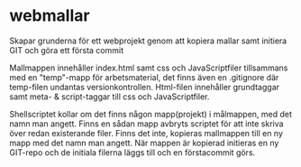 # webmallar
Skapar grunderna för ett webprojekt genom att kopiera mallar samt initiera GIT och göra ett första commit

Mallmappen innehåller index.html samt css och JavaScriptfiler tillsammans med en "temp"-mapp för arbetsmaterial, det 
finns även en .gitignore där temp-filen undantas versionkontrollen. Html-filen innehåller grundtaggar samt meta- & 
script-taggar till css och JavaScriptfiler. 

Shellscriptet kollar om det finns någon mapp(projekt) i målmappen, med det namn man angett. Finns en sådan mapp avbryts scriptet 
för att inte skriva över redan existerande filer. Finns det inte, kopieras mallmappen till en ny mapp med det namn man angett. 
När mappen är kopierad initieras en ny GIT-repo och de initiala filerna läggs till och en förstacommit görs. 
